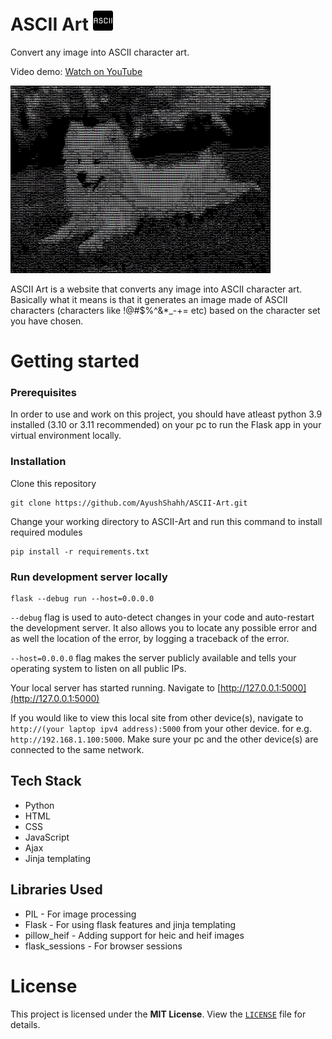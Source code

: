 # ASCII Art <img src="static/favicons/favicon-32x32.png">
Convert any image into ASCII character art.

Video demo: [Watch on YouTube](https://www.youtube.com/watch?v=kvW-cWD7sYY)

<img src="static/asciidog.JPG" height=300>

ASCII Art is a website that converts any image into ASCII character art. Basically what it means is that it generates an image made of ASCII characters (characters like !@#$%^&*_-+= etc) based on the character set you have chosen.

# Getting started
### Prerequisites
In order to use and work on this project, you should have atleast python 3.9 installed (3.10 or 3.11 recommended) on your pc to run the Flask app in your virtual environment locally.

### Installation
Clone this repository
``` terminal
git clone https://github.com/AyushShahh/ASCII-Art.git
```
Change your working directory to ASCII-Art and run this command to install required modules
```terminal
pip install -r requirements.txt
```

### Run development server locally
``` terminal
flask --debug run --host=0.0.0.0
```
`--debug` flag is used to auto-detect changes in your code and auto-restart the development server. It also allows you to locate any possible error and as well the location of the error, by logging a traceback of the error.

`--host=0.0.0.0` flag makes the server publicly available and tells your operating system to listen on all public IPs.

Your local server has started running. Navigate to [http://127.0.0.1:5000](http://127.0.0.1:5000)

If you would like to view this local site from other device(s), navigate to `http://(your laptop ipv4 address):5000` from your other device. for e.g. `http://192.168.1.100:5000`. Make sure your pc and the other device(s) are connected to the same network.

## Tech Stack
- Python
- HTML
- CSS
- JavaScript
- Ajax
- Jinja templating

## Libraries Used
- PIL - For image processing
- Flask - For using flask features and jinja templating
- pillow_heif - Adding support for heic and heif images
- flask_sessions - For browser sessions

# License
This project is licensed under the **MIT License**. View the [`LICENSE`](https://github.com/AyushShahh/ASCII-Art/blob/main/LICENSE) file for details.
